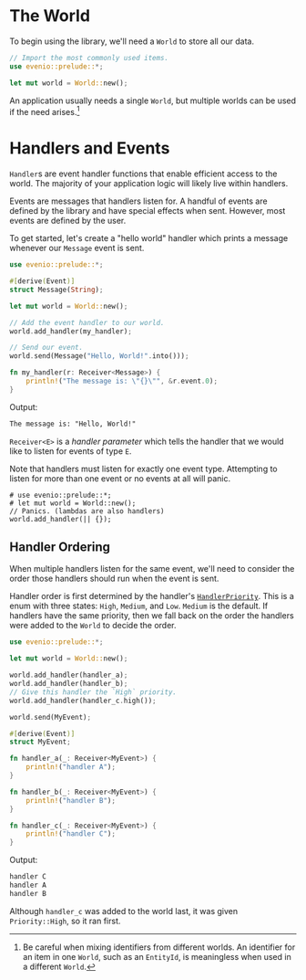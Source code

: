 # The World

To begin using the library, we'll need a `World` to store all our data.

```rust
// Import the most commonly used items.
use evenio::prelude::*;

let mut world = World::new();
```

An application usually needs a single `World`, but multiple worlds can be used if the need arises.[^1]

# Handlers and Events

`Handler`s are event handler functions that enable efficient access to the world. The majority of your application logic will likely live within handlers.

Events are messages that handlers listen for.
A handful of events are defined by the library and have special effects when sent.
However, most events are defined by the user.

To get started, let's create a "hello world" handler which prints a message whenever our `Message` event is sent.

```rust
use evenio::prelude::*;

#[derive(Event)]
struct Message(String);

let mut world = World::new();

// Add the event handler to our world.
world.add_handler(my_handler);

// Send our event.
world.send(Message("Hello, World!".into()));

fn my_handler(r: Receiver<Message>) {
    println!("The message is: \"{}\"", &r.event.0);
}
```

Output:

```txt
The message is: "Hello, World!"
```

`Receiver<E>` is a _handler parameter_ which tells the handler that we would like to listen for events of type `E`.

Note that handlers must listen for exactly one event type. Attempting to listen for more than one event or no events at all will panic.

```should_panic
# use evenio::prelude::*;
# let mut world = World::new();
// Panics. (lambdas are also handlers)
world.add_handler(|| {});
```

## Handler Ordering

When multiple handlers listen for the same event, we'll need to consider the order those handlers should run when the event is sent.

Handler order is first determined by the handler's [`HandlerPriority`]. This is a enum with three states: `High`, `Medium`, and `Low`. `Medium` is the default.
If handlers have the same priority, then we fall back on the order the handlers were added to the `World` to decide the order.

[`HandlerPriority`]: crate::handler::HandlerPriority

```rust
use evenio::prelude::*;

let mut world = World::new();

world.add_handler(handler_a);
world.add_handler(handler_b);
// Give this handler the `High` priority.
world.add_handler(handler_c.high());

world.send(MyEvent);

#[derive(Event)]
struct MyEvent;

fn handler_a(_: Receiver<MyEvent>) {
    println!("handler A");
}

fn handler_b(_: Receiver<MyEvent>) {
    println!("handler B");
}

fn handler_c(_: Receiver<MyEvent>) {
    println!("handler C");
}
```

Output:
```txt
handler C
handler A
handler B
```

Although `handler_c` was added to the world last, it was given `Priority::High`, so it ran first.

[^1]: Be careful when mixing identifiers from different worlds. An identifier for an item in one `World`, such as an `EntityId`, is meaningless when used in a different `World`.
